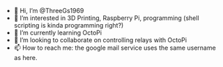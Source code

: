 - 👋 Hi, I’m @ThreeGs1969
- 👀 I’m interested in 3D Printing, Raspberry Pi, programming (shell scripting is kinda programming right?)
- 🌱 I’m currently learning OctoPi
- 💞️ I’m looking to collaborate on controlling relays with OctoPi
- 📫 How to reach me: the google mail service uses the same username as here.

<!---
ThreeGs1969/ThreeGs1969 is a ✨ special ✨ repository because its `README.md` (this file) appears on your GitHub profile.
You can click the Preview link to take a look at your changes.
--->
